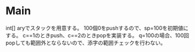 # Main
int[] aryでスタックを用意する。
100個0をpushするので、sp=100を初期値にする。
c==1のときpush、c==2のときpopを実装する。
q=100の場合、100回popしても範囲外とならないので、添字の範囲チェックを行わない。
